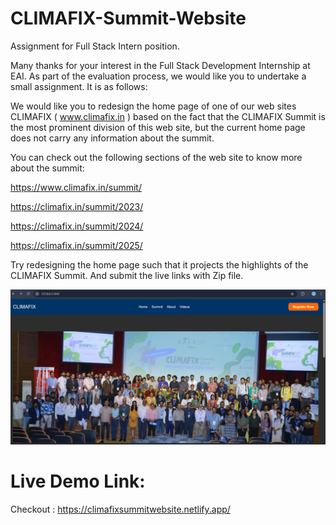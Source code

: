 # CLIMAFIX-Summit-Website

Assignment for Full Stack Intern position.

Many thanks for your interest in the Full Stack Development Internship at EAI.
As part of the evaluation process, we would like you to undertake a small assignment. It is as follows:

We would like you to redesign the home page of one of our web sites CLIMAFIX  ( www.climafix.in ) based on the fact that the CLIMAFIX Summit is the most prominent division of this web site, but the current home page does not carry any information about the summit.

You can check out the following sections of the web site to know more about the summit:

https://www.climafix.in/summit/

https://climafix.in/summit/2023/

https://climafix.in/summit/2024/

https://climafix.in/summit/2025/    

Try redesigning the home page such that it projects the highlights of the CLIMAFIX Summit. And submit the live links with Zip file.

![Climafix Image](https://github.com/ashishkumar43/CLIMAFIX-Summit-Website/blob/main/Climafix%20Webpage.png)

# Live Demo Link:
 Checkout : https://climafixsummitwebsite.netlify.app/
